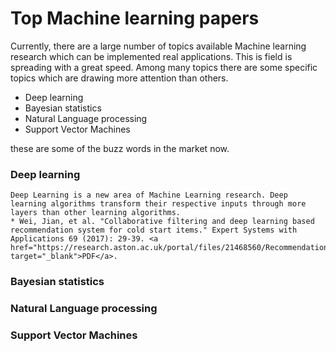 # Top Machine learning papers

Currently, there are a large number of topics available Machine learning research which can be implemented real applications. This is field is spreading with a great speed. Among many topics there are some specific topics which are drawing more attention than others.

* Deep learning
* Bayesian statistics
* Natural Language processing
* Support Vector Machines

these are some of the buzz words in the market now.


### Deep learning
	Deep Learning is a new area of Machine Learning research. Deep learning algorithms transform their respective inputs through more layers than other learning algorithms.
	* Wei, Jian, et al. "Collaborative filtering and deep learning based recommendation system for cold start items." Expert Systems with Applications 69 (2017): 29-39. <a href="https://research.aston.ac.uk/portal/files/21468560/Recommendation_system_for_cold_start_items.pdf" target="_blank">PDF</a>.



### Bayesian statistics


### Natural Language processing


### Support Vector Machines